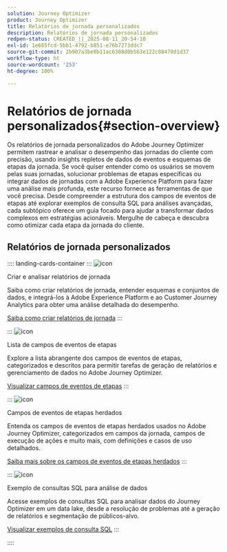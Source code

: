 ```yaml
---
solution: Journey Optimizer
product: Journey Optimizer
title: Relatórios de jornada personalizados
description: Relatórios de jornada personalizados
redpen-status: CREATED_||_2025-08-11_20-54-10
exl-id: 1e685fcd-5bb1-4792-b851-e76b7273ddc7
source-git-commit: 2b907a3be8b11ac6308d0b563e122c88478d1d37
workflow-type: ht
source-wordcount: '253'
ht-degree: 100%

---
```


# Relatórios de jornada personalizados{#section-overview}

Os relatórios de jornada personalizados do Adobe Journey Optimizer permitem rastrear e analisar o desempenho das jornadas do cliente com precisão, usando insights repletos de dados de eventos e esquemas de etapas da jornada. Se você quiser entender como os usuários se movem pelas suas jornadas, solucionar problemas de etapas específicas ou integrar dados de jornadas com a Adobe Experience Platform para fazer uma análise mais profunda, este recurso fornece as ferramentas de que você precisa. Desde compreender a estrutura dos campos de eventos de etapas até explorar exemplos de consulta SQL para análises avançadas, cada subtópico oferece um guia focado para ajudar a transformar dados complexos em estratégias acionáveis. Mergulhe de cabeça e descubra como otimizar cada etapa da jornada do cliente.

## Relatórios de jornada personalizados

:::: landing-cards-container
:::
![icon](https://cdn.experienceleague.adobe.com/icons/chart-line.svg)

Criar e analisar relatórios de jornada

Saiba como criar relatórios de jornada, entender esquemas e conjuntos de dados, e integrá-los à Adobe Experience Platform e ao Customer Journey Analytics para obter uma análise detalhada do desempenho.

[Saiba como criar relatórios de jornada](../using/reports/sharing-overview.md)
:::

:::
![icon](https://cdn.experienceleague.adobe.com/icons/list-check.svg)

Lista de campos de eventos de etapas

Explore a lista abrangente dos campos de eventos de etapas, categorizados e descritos para permitir tarefas de geração de relatórios e gerenciamento de dados no Adobe Journey Optimizer.

[Visualizar campos de eventos de etapas](../using/reports/sharing-field-list.md)
:::

:::
![icon](https://cdn.experienceleague.adobe.com/icons/book.svg)

Campos de eventos de etapas herdados

Entenda os campos de eventos de etapas herdados usados no Adobe Journey Optimizer, categorizados em campos da jornada, campos de execução de ações e muito mais, com definições e casos de uso detalhados.

[Saiba mais sobre os campos de eventos de etapas herdados](legacy-step-event-fields-landing-page.md)
:::

:::
![icon](https://cdn.experienceleague.adobe.com/icons/code-branch.svg)

Exemplo de consultas SQL para análise de dados

Acesse exemplos de consultas SQL para analisar dados do Journey Optimizer em um data lake, desde a resolução de problemas até a geração de relatórios e segmentação de públicos-alvo.

[Visualizar exemplos de consulta SQL](../using/reports/query-examples.md)
:::

::::
